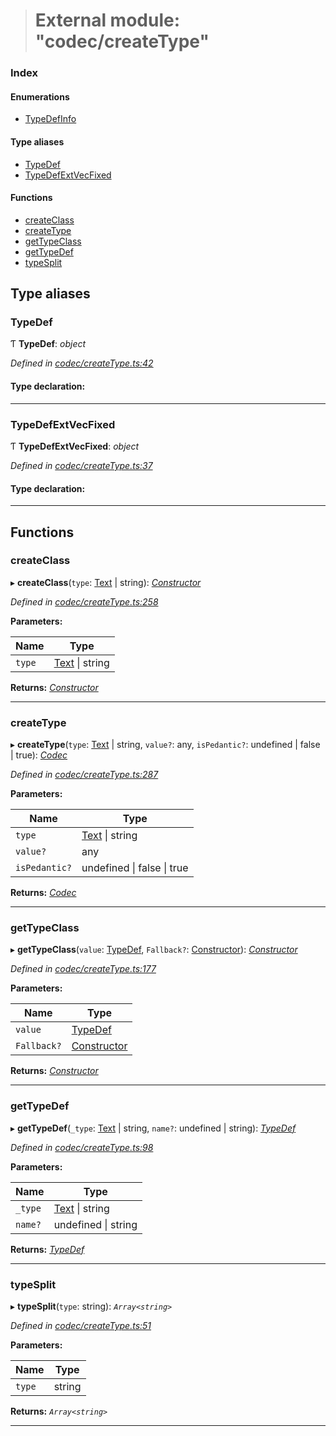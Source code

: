 > # External module: "codec/createType"

### Index

#### Enumerations

* [TypeDefInfo](../enums/_codec_createtype_.typedefinfo.md)

#### Type aliases

* [TypeDef](_codec_createtype_.md#typedef)
* [TypeDefExtVecFixed](_codec_createtype_.md#typedefextvecfixed)

#### Functions

* [createClass](_codec_createtype_.md#createclass)
* [createType](_codec_createtype_.md#createtype)
* [getTypeClass](_codec_createtype_.md#gettypeclass)
* [getTypeDef](_codec_createtype_.md#gettypedef)
* [typeSplit](_codec_createtype_.md#typesplit)

## Type aliases

###  TypeDef

Ƭ **TypeDef**: *object*

*Defined in [codec/createType.ts:42](https://github.com/polkadot-js/api/blob/ed19ba9/packages/types/src/codec/createType.ts#L42)*

#### Type declaration:

___

###  TypeDefExtVecFixed

Ƭ **TypeDefExtVecFixed**: *object*

*Defined in [codec/createType.ts:37](https://github.com/polkadot-js/api/blob/ed19ba9/packages/types/src/codec/createType.ts#L37)*

#### Type declaration:

___

## Functions

###  createClass

▸ **createClass**(`type`: [Text](../classes/_primitive_text_.text.md) | string): *[Constructor](../interfaces/_types_.constructor.md)*

*Defined in [codec/createType.ts:258](https://github.com/polkadot-js/api/blob/ed19ba9/packages/types/src/codec/createType.ts#L258)*

**Parameters:**

Name | Type |
------ | ------ |
`type` | [Text](../classes/_primitive_text_.text.md) \| string |

**Returns:** *[Constructor](../interfaces/_types_.constructor.md)*

___

###  createType

▸ **createType**(`type`: [Text](../classes/_primitive_text_.text.md) | string, `value?`: any, `isPedantic?`: undefined | false | true): *[Codec](../interfaces/_types_.codec.md)*

*Defined in [codec/createType.ts:287](https://github.com/polkadot-js/api/blob/ed19ba9/packages/types/src/codec/createType.ts#L287)*

**Parameters:**

Name | Type |
------ | ------ |
`type` | [Text](../classes/_primitive_text_.text.md) \| string |
`value?` | any |
`isPedantic?` | undefined \| false \| true |

**Returns:** *[Codec](../interfaces/_types_.codec.md)*

___

###  getTypeClass

▸ **getTypeClass**(`value`: [TypeDef](_codec_createtype_.md#typedef), `Fallback?`: [Constructor](../interfaces/_types_.constructor.md)): *[Constructor](../interfaces/_types_.constructor.md)*

*Defined in [codec/createType.ts:177](https://github.com/polkadot-js/api/blob/ed19ba9/packages/types/src/codec/createType.ts#L177)*

**Parameters:**

Name | Type |
------ | ------ |
`value` | [TypeDef](_codec_createtype_.md#typedef) |
`Fallback?` | [Constructor](../interfaces/_types_.constructor.md) |

**Returns:** *[Constructor](../interfaces/_types_.constructor.md)*

___

###  getTypeDef

▸ **getTypeDef**(`_type`: [Text](../classes/_primitive_text_.text.md) | string, `name?`: undefined | string): *[TypeDef](_codec_createtype_.md#typedef)*

*Defined in [codec/createType.ts:98](https://github.com/polkadot-js/api/blob/ed19ba9/packages/types/src/codec/createType.ts#L98)*

**Parameters:**

Name | Type |
------ | ------ |
`_type` | [Text](../classes/_primitive_text_.text.md) \| string |
`name?` | undefined \| string |

**Returns:** *[TypeDef](_codec_createtype_.md#typedef)*

___

###  typeSplit

▸ **typeSplit**(`type`: string): *`Array<string>`*

*Defined in [codec/createType.ts:51](https://github.com/polkadot-js/api/blob/ed19ba9/packages/types/src/codec/createType.ts#L51)*

**Parameters:**

Name | Type |
------ | ------ |
`type` | string |

**Returns:** *`Array<string>`*

___